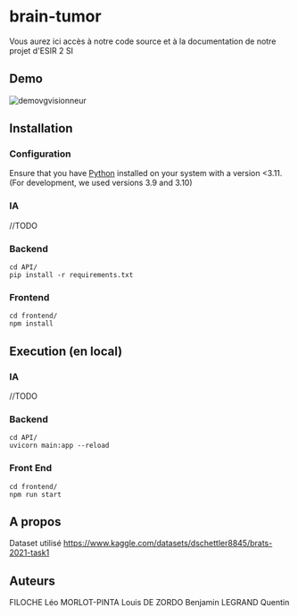 # brain-tumor
Vous aurez ici accès à notre code source et à la documentation de notre projet d'ESIR 2 SI
## Demo
![demovgvisionneur](https://user-images.githubusercontent.com/62034725/229370877-f31c9523-1c7b-40bc-8a7a-78a36803799b.gif)


## Installation 
### Configuration
Ensure that you have [Python](https://www.python.org/downloads/) installed on your system with a version <3.11. (For development, we used versions 3.9 and 3.10)

### IA
//TODO 
### Backend
```
cd API/
pip install -r requirements.txt 
```
### Frontend
```
cd frontend/
npm install
```
## Execution (en local)
### IA
//TODO
### Backend
```
cd API/
uvicorn main:app --reload
```
### Front End
```
cd frontend/
npm run start
```

## A propos
Dataset utilisé
https://www.kaggle.com/datasets/dschettler8845/brats-2021-task1

## Auteurs
FILOCHE Léo
MORLOT-PINTA Louis
DE ZORDO Benjamin
LEGRAND Quentin

